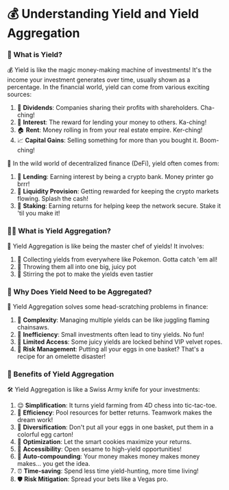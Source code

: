 # 💰 Understanding Yield and Yield Aggregation&#x20;

### 💸 What is Yield?

💰 Yield is like the magic money-making machine of investments! It's the income your investment generates over time, usually shown as a percentage. In the financial world, yield can come from various exciting sources:

1. 💼 **Dividends**: Companies sharing their profits with shareholders. Cha-ching!
2. 🏦 **Interest**: The reward for lending your money to others. Ka-ching!
3. 🏠 **Rent**: Money rolling in from your real estate empire. Ker-ching!
4. 📈 **Capital Gains**: Selling something for more than you bought it. Boom-ching!

🚀 In the wild world of decentralized finance (DeFi), yield often comes from:

1. 🏦 **Lending**: Earning interest by being a crypto bank. Money printer go brrr!
2. 🌊 **Liquidity Provision**: Getting rewarded for keeping the crypto markets flowing. Splash the cash!
3. 🥩 **Staking**: Earning returns for helping keep the network secure. Stake it 'til you make it!

### 🧙‍♂️ What is Yield Aggregation?

🍲 Yield Aggregation is like being the master chef of yields! It involves:

1. 🎣 Collecting yields from everywhere like Pokemon. Gotta catch 'em all!
2. 🥘 Throwing them all into one big, juicy pot
3. 🥄 Stirring the pot to make the yields even tastier

### 🤔 Why Does Yield Need to be Aggregated?

🧩 Yield Aggregation solves some head-scratching problems in finance:

1. 🧠 **Complexity**: Managing multiple yields can be like juggling flaming chainsaws.
2. 🐌 **Inefficiency**: Small investments often lead to tiny yields. No fun!
3. 🚫 **Limited Access**: Some juicy yields are locked behind VIP velvet ropes.
4. 🎲 **Risk Management**: Putting all your eggs in one basket? That's a recipe for an omelette disaster!

### 🎉 Benefits of Yield Aggregation

🛠️ Yield Aggregation is like a Swiss Army knife for your investments:

1. 😌 **Simplification**: It turns yield farming from 4D chess into tic-tac-toe.
2. 🚀 **Efficiency**: Pool resources for better returns. Teamwork makes the dream work!
3. 🌈 **Diversification**: Don't put all your eggs in one basket, put them in a colorful egg carton!
4. 🧠 **Optimization**: Let the smart cookies maximize your returns.
5. 🚪 **Accessibility**: Open sesame to high-yield opportunities!
6. 🔄 **Auto-compounding**: Your money makes money makes money makes... you get the idea.
7. ⏰ **Time-saving**: Spend less time yield-hunting, more time living!
8. 🛡️ **Risk Mitigation**: Spread your bets like a Vegas pro.
